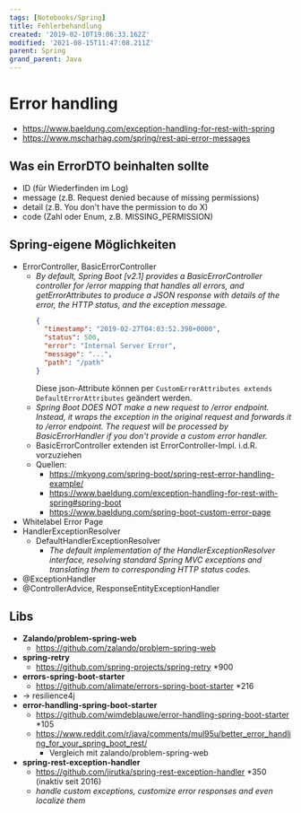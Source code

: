 ```yaml
---
tags: [Notebooks/Spring]
title: Fehlerbehandlung
created: '2019-02-10T19:06:33.162Z'
modified: '2021-08-15T11:47:08.211Z'
parent: Spring
grand_parent: Java
---
```


# Error handling
- <https://www.baeldung.com/exception-handling-for-rest-with-spring>
- <https://www.mscharhag.com/spring/rest-api-error-messages>


## Was ein ErrorDTO beinhalten sollte
  - ID (für Wiederfinden im Log)
  - message (z.B. Request denied because of missing permissions)
  - detail (z.B. You don't have the permission to do X)
  - code (Zahl oder Enum, z.B. MISSING_PERMISSION)


## Spring-eigene Möglichkeiten
- ErrorController, BasicErrorController
  - *By default, Spring Boot [v2.1] provides a BasicErrorController controller for /error mapping that handles all errors, and getErrorAttributes to produce a JSON response with details of the error, the HTTP status, and the exception message.* 
    ```json
    {
      "timestamp": "2019-02-27T04:03:52.398+0000",
      "status": 500,
      "error": "Internal Server Error",
      "message": "...",
      "path": "/path"
    }
    ```
    Diese json-Attribute können per `CustomErrorAttributes extends DefaultErrorAttributes` geändert werden.
  - *Spring Boot DOES NOT make a new request to /error endpoint. Instead, it wraps the exception in the original request and forwards it to /error endpoint. The request will be processed by BasicErrorHandler if you don't provide a custom error handler.*
  - BasicErrorController extenden ist ErrorController-Impl. i.d.R. vorzuziehen
  - Quellen:
    - https://mkyong.com/spring-boot/spring-rest-error-handling-example/
    - https://www.baeldung.com/exception-handling-for-rest-with-spring#spring-boot
    - https://www.baeldung.com/spring-boot-custom-error-page
- Whitelabel Error Page
- HandlerExceptionResolver
  - DefaultHandlerExceptionResolver
    - *The default implementation of the HandlerExceptionResolver interface, resolving standard Spring MVC exceptions and translating them to corresponding HTTP status codes.*
- @ExceptionHandler
- @ControllerAdvice, ResponseEntityExceptionHandler


## Libs
- **Zalando/problem-spring-web**
  - <https://github.com/zalando/problem-spring-web>
- **spring-retry**
  - <https://github.com/spring-projects/spring-retry> *900
- **errors-spring-boot-starter**
  - <https://github.com/alimate/errors-spring-boot-starter> *216
- → resilience4j
- **error-handling-spring-boot-starter**
  - <https://github.com/wimdeblauwe/error-handling-spring-boot-starter> *105
  - <https://www.reddit.com/r/java/comments/mul95u/better_error_handling_for_your_spring_boot_rest/>
    - Vergleich mit zalando/problem-spring-web
- **spring-rest-exception-handler**
  - <https://github.com/jirutka/spring-rest-exception-handler> *350 (inaktiv seit 2016)
  - *handle custom exceptions, customize error responses and even localize them*
